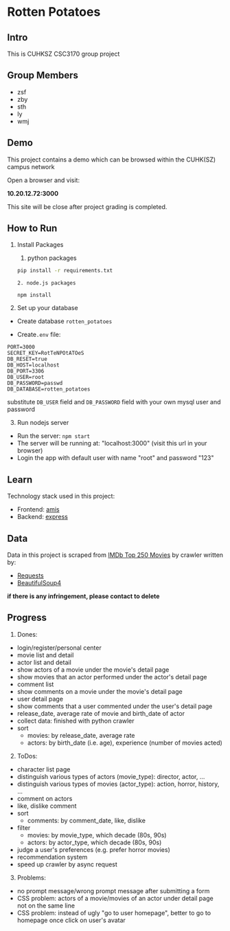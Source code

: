 # Rotten Potatoes

## Intro
This is CUHKSZ CSC3170 group project

## Group Members

* zsf
* zby
* sth
* ly
* wmj

## Demo

This project contains a demo which can be browsed within the CUHK(SZ) campus network

Open a browser and visit:

**10.20.12.72:3000**

This site will be close after project grading is completed.

## How to Run

1. Install Packages

   1. python packages

	```bash
   pip install -r requirements.txt
	```
	
	   2. node.js packages
	
	```
	npm install
	```

2. Set up your database

- Create database `rotten_potatoes`

* Create`.env` file:

```shell
PORT=3000
SECRET_KEY=RotTeNPOtATOeS
DB_RESET=true
DB_HOST=localhost
DB_PORT=3306
DB_USER=root
DB_PASSWORD=passwd
DB_DATABASE=rotten_potatoes
```

substitute `DB_USER` field and `DB_PASSWORD` field with your own mysql user and password

3. Run nodejs server

* Run the server: `npm start`
* The server will be running at: "localhost:3000" (visit this url in your browser)
* Login the app with default user with name "root" and password "123"

## Learn
Technology stack used in this project:
* Frontend: [amis](https://aisuda.bce.baidu.com/amis/zh-CN/docs/index)
* Backend: [express](https://expressjs.com)

## Data
Data in this project is scraped from [IMDb Top 250 Movies](https://www.imdb.com/chart/top/) by crawler written by:
* [Requests](https://docs.python-requests.org/en/latest/)
* [BeautifulSoup4](https://beautiful-soup-4.readthedocs.io/en/latest/)

**if there is any infringement, please contact to delete**

## Progress
1. Dones:
* login/register/personal center
* movie list and detail
* actor list and detail
* show actors of a movie under the movie's detail page
* show movies that an actor performed under the actor's detail page
* comment list
* show comments on a movie under the movie's detail page
* user detail page
* show comments that a user commented under the user's detail page
* release_date, average rate of movie and birth_date of actor
* collect data: finished with python crawler
* sort
    * movies: by release_date, average rate
    * actors: by birth_date (i.e. age), experience (number of movies acted)


2. ToDos: 
* character list page
* distinguish various types of actors (movie_type): director, actor, ...
* distinguish various types of movies (actor_type): action, horror, history, ...
* comment on actors
* like, dislike comment
* sort
    * comments: by comment_date, like, dislike
* filter
    * movies: by movie_type, which decade (80s, 90s)
    * actors: by actor_type, which decade (80s, 90s)
* judge a user's preferences (e.g. prefer horror movies)
* recommendation system
* speed up crawler by async request

3. Problems:
* no prompt message/wrong prompt message after submitting a form
* CSS problem: actors of a movie/movies of an actor under detail page not on the same line
* CSS problem: instead of ugly "go to user homepage", better to go to homepage once click on user's avatar
